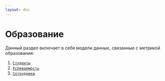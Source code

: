 ```yaml
---
layout: doc
---
```


# Образование

Данный раздел включает в себя модели данных, связанные с метрикой образования:
1. [`Студенты`](/data-model/education/students)
2. [`Успеваемость`](/data-model/education/performance)
3. [`Сотрудники`](/data-model/education/employee)